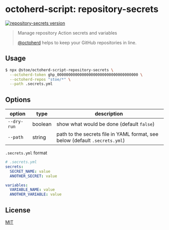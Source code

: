 # octoherd-script: repository-secrets

[![repository-secrets version](https://img.shields.io/github/package-json/v/stoe/octoherd-scripts?filename=scripts%2Frepository-secrets%2Fpackage.json)](https://github.com/stoe/octoherd-scripts/pkgs/npm/octoherd-script-repository-secrets)

> Manage repository Action secrets and variables
>
> [@octoherd](https://github.com/octoherd/) helps to keep your GitHub repositories in line.

## Usage

```sh
$ npx @stoe/octoherd-script-repository-secrets \
  --octoherd-token ghp_000000000000000000000000000000000000 \
  --octoherd-repos "stoe/*" \
  --path .secrets.yml
```

## Options

| option      | type    | description                                                                 |
| ----------- | ------- | --------------------------------------------------------------------------- |
| `--dry-run` | boolean | show what would be done (default `false`)                                   |
| `--path`    | string  | path to the secrets file in YAML format, see below (default `.secrets.yml`) |

`.secrets.yml` format

```yaml
# .secrets.yml
secrets:
  SECRET_NAME: value
  ANOTHER_SECRET: value

variables:
  VARIABLE_NAME: value
  ANOTHER_VARIABLE: value
```

## License

[MIT](license)
